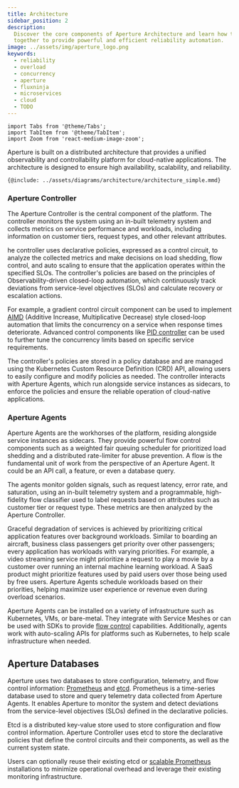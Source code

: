```yaml
---
title: Architecture
sidebar_position: 2
description:
  Discover the core components of Aperture Architecture and learn how they work
  together to provide powerful and efficient reliability automation.
image: ../assets/img/aperture_logo.png
keywords:
  - reliability
  - overload
  - concurrency
  - aperture
  - fluxninja
  - microservices
  - cloud
  - TODO
---
```


```mdx-code-block
import Tabs from '@theme/Tabs';
import TabItem from '@theme/TabItem';
import Zoom from 'react-medium-image-zoom';
```

Aperture is built on a distributed architecture that provides a unified
observability and controllability platform for cloud-native applications. The
architecture is designed to ensure high availability, scalability, and
reliability.

<Zoom>

```mermaid
{@include: ../assets/diagrams/architecture/architecture_simple.mmd}
```

</Zoom>

### Aperture Controller

The Aperture Controller is the central component of the platform. The controller
monitors the system using an in-built telemetry system and collects metrics on
service performance and workloads, including information on customer tiers,
request types, and other relevant attributes.

he controller uses declarative policies, expressed as a control circuit, to
analyze the collected metrics and make decisions on load shedding, flow control,
and auto scaling to ensure that the application operates within the specified
SLOs. The controller's policies are based on the principles of
Observability-driven closed-loop automation, which continuously track deviations
from service-level objectives (SLOs) and calculate recovery or escalation
actions.

For example, a gradient control circuit component can be used to implement
[AIMD](https://en.wikipedia.org/wiki/Additive_increase/multiplicative_decrease)
(Additive Increase, Multiplicative Decrease) style closed-loop automation that
limits the concurrency on a service when response times deteriorate. Advanced
control components like
[PID controller](https://en.wikipedia.org/wiki/PID_controller) can be used to
further tune the concurrency limits based on specific service requirements.

The controller's policies are stored in a policy database and are managed using
the Kubernetes Custom Resource Definition (CRD) API, allowing users to easily
configure and modify policies as needed. The controller interacts with Aperture
Agents, which run alongside service instances as sidecars, to enforce the
policies and ensure the reliable operation of cloud-native applications.

### Aperture Agents

Aperture Agents are the workhorses of the platform, residing alongside service
instances as sidecars. They provide powerful flow control components such as a
weighted fair queuing scheduler for prioritized load shedding and a distributed
rate-limiter for abuse prevention. A flow is the fundamental unit of work from
the perspective of an Aperture Agent. It could be an API call, a feature, or
even a database query.

The agents monitor golden signals, such as request latency, error rate, and
saturation, using an in-built telemetry system and a programmable, high-fidelity
flow classifier used to label requests based on attributes such as customer tier
or request type. These metrics are then analyzed by the Aperture Controller.

Graceful degradation of services is achieved by prioritizing critical
application features over background workloads. Similar to boarding an aircraft,
business class passengers get priority over other passengers; every application
has workloads with varying priorities. For example, a video streaming service
might prioritize a request to play a movie by a customer over running an
internal machine learning workload. A SaaS product might prioritize features
used by paid users over those being used by free users. Aperture Agents schedule
workloads based on their priorities, helping maximize user experience or revenue
even during overload scenarios.

Aperture Agents can be installed on a variety of infrastructure such as
Kubernetes, VMs, or bare-metal. They integrate with Service Meshes or can be
used with SDKs to provide
[flow control](/concepts/integrations/flow-control/flow-control.md)
capabilities. Additionally, agents work with auto-scaling APIs for platforms
such as Kubernetes, to help scale infrastructure when needed.

## Aperture Databases

Aperture uses two databases to store configuration, telemetry, and flow control
information: [Prometheus](https://prometheus.io) and [etcd](https://etcd.io).
Prometheus is a time-series database used to store and query telemetry data
collected from Aperture Agents. It enables Aperture to monitor the system and
detect deviations from the service-level objectives (SLOs) defined in the
declarative policies.

Etcd is a distributed key-value store used to store configuration and flow
control information. Aperture Controller uses etcd to store the declarative
policies that define the control circuits and their components, as well as the
current system state.

Users can optionally reuse their existing etcd or
[scalable Prometheus](https://promlabs.com/blog/2021/10/14/promql-vendor-compatibility-round-three)
installations to minimize operational overhead and leverage their existing
monitoring infrastructure.
